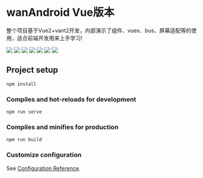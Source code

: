 # wanAndroid   Vue版本

整个项目基于Vue2+vant2开发，内部演示了组件、vuex、bus、屏幕适配等的使用，适合前端开发用来上手学习!

![](https://github.com/WinWang/VantApp/blob/master/screenShot/home.png)
![](https://github.com/WinWang/VantApp/blob/master/screenShot/drawer.png)
![](https://github.com/WinWang/VantApp/blob/master/screenShot/struct.png)
![](https://github.com/WinWang/VantApp/blob/master/screenShot/wechat.png)
![](https://github.com/WinWang/VantApp/blob/master/screenShot/project.png)
![](https://github.com/WinWang/VantApp/blob/master/screenShot/site.png)
![](https://github.com/WinWang/VantApp/blob/master/screenShot/login.png)

## Project setup
```
npm install
```

### Compiles and hot-reloads for development
```
npm run serve
```

### Compiles and minifies for production
```
npm run build
```

### Customize configuration
See [Configuration Reference](https://cli.vuejs.org/config/).

